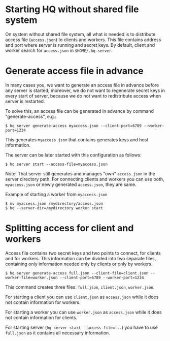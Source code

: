 # Starting HQ without shared file system

On system without shared file system, all what is needed is to distribute access file (`access.json`) to clients and workers.
This file contains address and port where server is running and secret keys.
By default, client and worker search for `access.json` in `$HOME/.hq-server`.

# Generate access file in advance

In many cases you, we want to generate an access file in advance before any server is started;
moreover, we do not want to regenerate secret keys in every start of server,
because we do not want to redistribute access when server is restarted.

To solve this, an access file can be generated in advance by command "generate-access", e.g.:

```commandline
$ hq server generate-access myaccess.json --client-port=6789 --worker-port=1234
```

This generates `myaccess.json` that contains generates keys and host information.

The server can be later started with this configuration as follows:

```commandline
$ hq server start --access-file=myaccess.json
```

Note: That server still generates and manages "own" `access.json` in the server directory path.
For connecting clients and workers you can use both, `myaccess.json` or newly generated `access.json`, they are same.

Example of starting a worker from `myaccess.json`

```commandline
$ mv myaccess.json /mydirectory/access.json
$ hq --server-dir=/mydirectory worker start
```

# Splitting access for client and workers

Access file contains two secret keys and two points to connect, for clients and for workers.
This information can be divided into two separate files,
containing only information needed only by clients or only by workers.

```commandline
$ hq server generate-access full.json --client-file=client.json --worker-file=worker.json --client-port=6789 --worker-port=1234
```

This command creates three files: `full.json`, `client.json`, `worker.json`.

For starting a client you can use `client.json` as `access.json` while it does not contain information for workers.

For starting a worker you can use `worker.json` as `access.json` while it does not contain information for clients.

For starting server (`hq server start --access-file=...`) you have to use `full.json` as it contains all necessary information.
